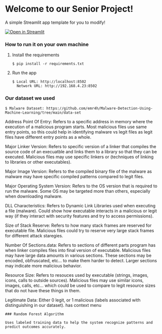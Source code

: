 # Welcome to our Senior Project!

A simple Streamlit app template for you to modify!

[![Open in Streamlit](https://static.streamlit.io/badges/streamlit_badge_black_white.svg)](https://blank-app-template.streamlit.app/)

### How to run it on your own machine

1. Install the requirements

   ```
   $ pip install -r requirements.txt
   ```

2. Run the app

   ```
   $ Local URL: http://localhost:8502
     Network URL: http://192.168.4.23:8502
   ```

### Our dataset we used
   ```
   $ Malware Dataset: https://github.com/emr4h/Malware-Detection-Using-Machine-Learning/tree/main/data-set 
   ```
   Address Point Of Entry: Refers to a specific address in memory where the execution of a malicious program starts. Most malicious files use same    entry points, so this could help in identifying malware vs legit files as legit files have different entry points as a whole.
 
Major Linker Version: Refers to specific version of a linker that compiles the source code of an execuatble and links them to a library so that they can be executed. Malicious files may use specific linkers or (techniques of linking to libraries or other executables).
 
Major Image Version: Refers to the compiled binary file of the malware as malware may have specific compiled patterns compared to legit files.
 
Major Operating System Version: Refers to the OS version that is required to run the malware. Some OS may be targeted more than others, especially when downloading malware.
 
DLL Characteristics: Refers to Dynamic Link Libraries used when executing a file (malware). Could show how executable interacts in a malicious or legit way (if they interact with security features and try to access permissions).
 
Size of Stack Reserve: Refers to how many stack frames are reserved for executable file. Malicious files could try to reserve very large stack frames for different attack staregies.
 
Number Of Sections.data: Refers to sections of different parts program has when linker compiles files into final version of executable. Malicious files may have large data amounts in various sections. These sections may be encoded, obfruscated, etc... to make them harder to detect. Larger sections may indicate more malicious behavior.
 
Resource Size: Refers to resouces used by executable (strings, images, icons, calls to outside sources). Malicious files may use similar icons, images, calls, etc... which could be used to compare to legit resource sizes that do not have these things in them.
 
Legitimate Data: Either 0 legit, or 1 malicious (labels associated with distinguishing in our dataset).
has context menu
   ```
### Random Forest Algorithm

   ```
    Uses labeled training data to help the system recognize patterns and predict outcomes accurately.
    
   ```
